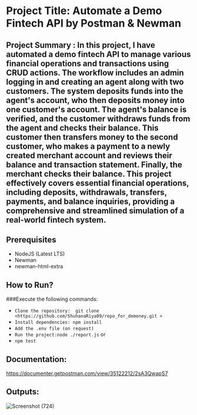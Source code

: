 # Project Title: Automate a Demo Fintech API by Postman & Newman

## Project Summary : In this project, I have automated a demo fintech API to manage various financial operations and transactions using CRUD actions. The workflow includes an admin logging in and creating an agent along with two customers. The system deposits funds into the agent's account, who then deposits money into one customer's account. The agent's balance is verified, and the customer withdraws funds from the agent and checks their balance. This customer then transfers money to the second customer, who makes a payment to a newly created merchant account and reviews their balance and transaction statement. Finally, the merchant checks their balance. This project effectively covers essential financial operations, including deposits, withdrawals, transfers, payments, and balance inquiries, providing a comprehensive and streamlined simulation of a real-world fintech system.

## Prerequisites
- NodeJS (Latest LTS)
- Newman
- newman-html-extra

## How to Run?
###Execute the following commands:
- ```Clone the repository:  git clone <https://github.com/ShuhanaRiya09/repo_for_demoney.git >```
- ```Install dependencies: npm install```
- ```Add the .env file (on request)```
- ```Run the project:node ./report.js``` or 
- ```npm test```



## Documentation:
https://documenter.getpostman.com/view/35122212/2sA3QwapS7


## Outputs:
![Screenshot (724)](https://github.com/ShuhanaRiya09/repo_for_demoney/assets/108625095/a5fa52d6-5a6b-47f1-8d5c-8189cf51bd9c)




